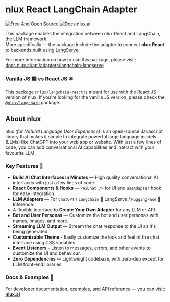 # nlux React LangChain Adapter

[![Free And Open Source](https://img.shields.io/badge/Free%20%26%20Open%20Source-%2348c342)](https://github.com/nluxai/nlux) [![Docs nlux.ai](https://img.shields.io/badge/Docs_Website-nlux.dev-%23fa896b)](https://nlux.dev)

This package enables the integration between nlux React and LangChain, the LLM framework.  
More specifically ― the package include the adapter to connect **nlux React** to backends built
using [LangServe](https://python.langchain.com/docs/langserve).

For more information on how to use this package, please visit:  
[docs.nlux.ai/api/adapters/langchain-langserve](https://docs.nlux.ai/api/adapters/langchain-langserve)

### Vanilla JS 🟨 vs React JS ⚛️

This package `@nlux/langchain-react` is meant for use with the React JS version of nlux.
If you're looking for the vanilla JS version, please check
the [`@nlux/langchain`](https://www.npmjs.com/package/@nlux/langchain) package.

## About nlux

nlux _(for Natural Language User Experience)_ is an open-source Javascript library that makes it simple to integrate
powerful large language models (LLMs) like ChatGPT into your web app or website. With just a few lines of code, you
can add conversational AI capabilities and interact with your favourite LLM.

### Key Features 🌟

* **Build AI Chat Interfaces In Minutes** ― High quality conversational AI interfaces with just a few lines of code.
* **React Components & Hooks** ― `<AiChat />` for UI and `useAdapter` hook for easy integration.
* **LLM Adapters** ― For `ChatGPT` / `LangChain` 🦜 LangServe / `HuggingFace` 🤗 Inference.
* A flexible interface to **Create Your Own Adapter** for any LLM or API.
* **Bot and User Personas** ― Customize the bot and user personas with names, images, and more.
* **Streaming LLM Output** ― Stream the chat response to the UI as it's being generated.
* **Customizable Theme** - Easily customize the look and feel of the chat interface using CSS variables.
* **Event Listeners** - Listen to messages, errors, and other events to customize the UI and behaviour.
* **Zero Dependencies** ― Lightweight codebase, with zero-dep except for LLM front-end libraries.

### Docs & Examples 📖

For developer documentation, examples, and API reference ― you can visit: **[nlux.ai](https://nlux.ai/)**
